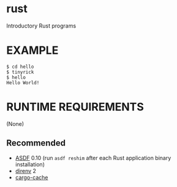 # rust

Introductory Rust programs

# EXAMPLE

```console
$ cd hello
$ tinyrick
$ hello
Hello World!
```

# RUNTIME REQUIREMENTS

(None)

## Recommended

* [ASDF](https://asdf-vm.com/) 0.10 (run `asdf reshim` after each Rust application binary installation)
* [direnv](https://direnv.net/) 2
* [cargo-cache](https://crates.io/crates/cargo-cache)
